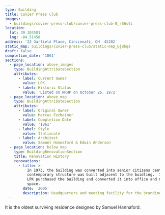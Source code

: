 ```yaml
---
type: Building
title: Cuvier Press Club
images:
  - buildings/cuvier-press-club/cuvier-press-club-0_r66s4i
location:
  lat: 39.104581
  lng: -84.51458
address: '22 Garfield Place, Cincinnati, OH  45202'
static_map: buildings/cuvier-press-club/static-map_uj8bqa
draft: false
completion_date: '1861'
sections:
  - page_location: above_images
    type: BuildingAttributeSection
    attributes:
      - label: Current Owner
        value: LPK
      - label: Historic Status
        value: 'Listed on NRHP on October 26, 1972'
  - page_location: above_map
    type: BuildingAttributeSection
    attributes:
      - label: Original Owner
        value: Marcus Fecheimer
      - label: Completion Date
        value: '1861'
      - label: Style
        value: Italianate
      - label: Architect
        value: Samuel Hannaford & Edwin Anderson
  - page_location: below_map
    type: BuildingRenovationSection
    title: Renovation History
    renovations:
      - title: >-
          In 1973, the building was converted into senior citizens center, and a
          contemporary structure was built adjacent to the buidling.  In 2005,
          LPK purchased the building and converted it into office and meeting
          space.
        date: '2005'
        description: Headquarters and meeting facility for the branding company.
---
```


It is the oldest surviving residence designed by Samuel Hannaford.
